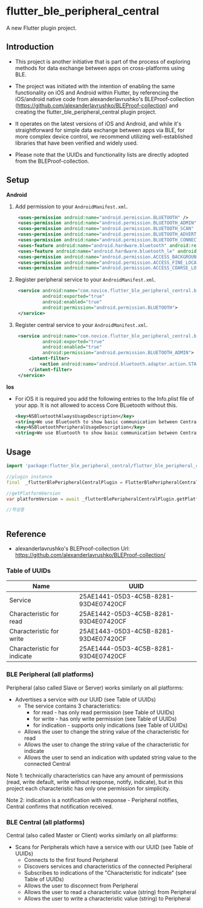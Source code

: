 # flutter_ble_peripheral_central

A new Flutter plugin project.

## Introduction

* This project is another initiative that is part of the process of exploring methods for data exchange between apps on cross-platforms using BLE.


* The project was initiated with the intention of enabling the same functionality on iOS and Android within Flutter, 
  by referencing the iOS/android native code from alexanderlavrushko's BLEProof-collection (https://github.com/alexanderlavrushko/BLEProof-collection) 
  and creating the flutter_ble_peripheral_central plugin project. 


* It operates on the latest versions of iOS and Android, and while it's straightforward for simple data exchange between apps via BLE, 
  for more complex device control, we recommend utilizing well-established libraries that have been verified and widely used. 

 
* Please note that the UUIDs and functionality lists are directly adopted from the BLEProof-collection.

## Setup

**Android**

1) Add permission to your `AndroidManifest.xml`.
   ````xml
    <uses-permission android:name="android.permission.BLUETOOTH" />
    <uses-permission android:name="android.permission.BLUETOOTH_ADMIN" />
    <uses-permission android:name="android.permission.BLUETOOTH_SCAN" android:usesPermissionFlags="neverForLocation" />
    <uses-permission android:name="android.permission.BLUETOOTH_ADVERTISE" />
    <uses-permission android:name="android.permission.BLUETOOTH_CONNECT" />
    <uses-feature android:name="android.hardware.bluetooth" android:required="true"/>
    <uses-feature android:name="android.hardware.bluetooth_le" android:required="true"/>
    <uses-permission android:name="android.permission.ACCESS_BACKGROUND_LOCATION" />
    <uses-permission android:name="android.permission.ACCESS_FINE_LOCATION" />
    <uses-permission android:name="android.permission.ACCESS_COARSE_LOCATION" />
   ````

2) Register peripheral service to your `AndroidManifest.xml`.
   ````xml
    <service android:name="com.novice.flutter_ble_peripheral_central.ble.BlePeripheralService"
             android:exported="true"
             android:enabled="true"
             android:permission="android.permission.BLUETOOTH">
    </service>
   ````

3) Register central service to your `AndroidManifest.xml`.
   ````xml
    <service android:name="com.novice.flutter_ble_peripheral_central.ble.BleCentralService"
             android:exported="true"
             android:enabled="true"
             android:permission="android.permission.BLUETOOTH_ADMIN">
        <intent-filter>
            <action android:name="android.bluetooth.adapter.action.STATE_CHANGED" />
        </intent-filter>
    </service>
   ````
   
**Ios**

* For iOS it is required you add the following entries to the Info.plist file of your app. It is not allowed to access Core BLuetooth without this.

    ````xml
    <key>NSBluetoothAlwaysUsageDescription</key>
    <string>We use Bluetooth to show basic communication between Central and Peripheral</string>
    <key>NSBluetoothPeripheralUsageDescription</key>
    <string>We use Bluetooth to show basic communication between Central and Peripheral</string>
    ````

## Usage
```dart
import 'package:flutter_ble_peripheral_central/flutter_ble_peripheral_central.dart';

//plugin instance 
final  _flutterBlePeripheralCentralPlugin = FlutterBlePeripheralCentral();

//getPlatformVersion
var platformVersion = await _flutterBlePeripheralCentralPlugin.getPlatformVersion();

//작성중



```
## Reference
* alexanderlavrushko's BLEProof-collection Url: https://github.com/alexanderlavrushko/BLEProof-collection/

### Table of UUIDs
Name | UUID
----- | ---------------
Service | 25AE1441-05D3-4C5B-8281-93D4E07420CF
Characteristic for read | 25AE1442-05D3-4C5B-8281-93D4E07420CF
Characteristic for write | 25AE1443-05D3-4C5B-8281-93D4E07420CF
Characteristic for indicate | 25AE1444-05D3-4C5B-8281-93D4E07420CF

### BLE Peripheral (all platforms)

Peripheral (also called Slave or Server) works similarly on all platforms:
* Advertises a service with our UUID (see Table of UUIDs)
  * The service contains 3 characteristics:
      * for read - has only read permission (see Table of UUIDs)
      * for write - has only write permission (see Table of UUIDs)
      * for indication - supports only indications (see Table of UUIDs)
  * Allows the user to change the string value of the characteristic for read
  * Allows the user to change the string value of the characteristic for indicate
  * Allows the user to send an indication with updated string value to the connected Central

Note 1: technically characteristics can have any amount of permissions (read, write default, write without response, notify, indicate), but in this project each characteristic has only one permission for simplicity.

Note 2: indication is a notification with response - Peripheral notifies, Central confirms that notification received.

### BLE Central (all platforms)
Central (also called Master or Client) works similarly on all platforms:
* Scans for Peripherals which have a service with our UUID (see Table of UUIDs)
  * Connects to the first found Peripheral
  * Discovers services and characteristics of the connected Peripheral
  * Subscribes to indications of the "Characteristic for indicate" (see Table of UUIDs)
  * Allows the user to disconnect from Peripheral
  * Allows the user to read a characteristic value (string) from Peripheral
  * Allows the user to write a characteristic value (string) to Peripheral

